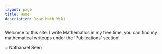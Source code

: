```yaml
---
layout: page
title: Home
description: Your Math Wiki
---
```


Welcome to this site. I write Mathematics in my free time, you can find
my mathematical writeups under the `Publications' section!

~ Nathanael Seen
